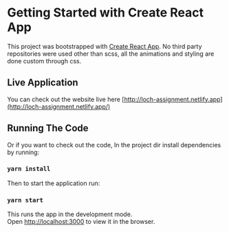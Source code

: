 # Getting Started with Create React App

This project was bootstrapped with [Create React App](https://github.com/facebook/create-react-app). No third party repositories were used other than scss, all the animations and styling are done custom through css.

## Live Application

You can check out the website live here [http://loch-assignment.netlify.app](http://loch-assignment.netlify.app/)


## Running The Code

Or if you want to check out the code, In the project dir install dependencies by running:

### `yarn install`

Then to start the application run:

### `yarn start`

This runs the app in the development mode.\
Open [http://localhost:3000](http://localhost:3000) to view it in the browser.


